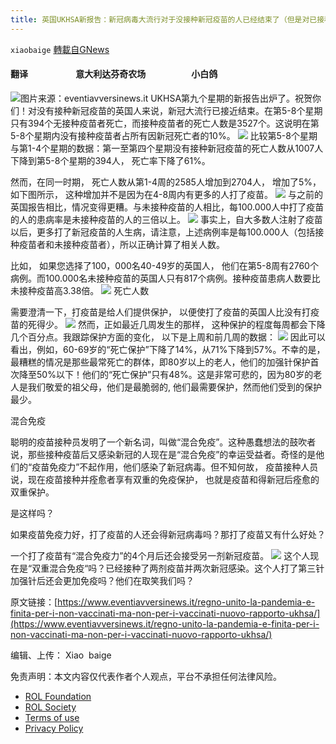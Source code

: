 ```yaml
---
title: 英国UKHSA新报告：新冠病毒大流行对于没接种新冠疫苗的人已经结束了（但是对已接种者并非如此）
---
```

`xiaobaige` [轉載自GNews](https://gnews.org/zh-hans/2120647/)

#### 翻译                       意大利达芬奇农场                      小白鸽
![](https://assets.gnews.org/wp-content/uploads/2022/03/Schermata-2022-03-07-alle-13.56.13-1.png)图片来源：eventiavversinews.it
UKHSA第九个星期的新报告出炉了。祝贺你们！对没有接种新冠疫苗的英国人来说，新冠大流行已接近结束。在第5-8个星期只有394个无接种疫苗者死亡，而接种疫苗者的死亡人数是3527个。这说明在第5-8个星期内没有接种疫苗者占所有因新冠死亡者的10%。
![](https://assets.gnews.org/wp-content/uploads/2022/03/foto-1.png)
比较第5-8个星期与第1-4个星期的数据：第一至第四个星期没有接种新冠疫苗的死亡人数从1007人下降到第5-8个星期的394人， 死亡率下降了61%。

然而，在同一时期， 死亡人数从第1-4周的2585人增加到2704人， 增加了5%， 如下图所示， 这种增加并不是因为在4-8周内有更多的人打了疫苗。
![](https://assets.gnews.org/wp-content/uploads/2022/03/foto2.png)
与之前的英国报告相比，情况变得更糟。与未接种疫苗的人相比，每100.000人中打了疫苗的人的患病率是未接种疫苗的人的三倍以上。
![](https://assets.gnews.org/wp-content/uploads/2022/03/foto-3-1.png)
事实上，自大多数人注射了疫苗以后，更多打了新冠疫苗的人生病，请注意，上述病例率是每100.000人（包括接种疫苗者和未接种疫苗者），所以正确计算了相关人数。

比如， 如果您选择了100，000名40-49岁的英国人， 他们在第5-8周有2760个病例。而100.000名未接种疫苗的英国人只有817个病例。接种疫苗患病人数要比未接种疫苗高3.38倍。
![](https://assets.gnews.org/wp-content/uploads/2022/03/foto-4-2.png)
死亡人数

需要澄清一下，打疫苗是给人们提供保护， 以便使打了疫苗的英国人比没有打疫苗的死得少。
![](https://assets.gnews.org/wp-content/uploads/2022/03/foto5.png)
然而，正如最近几周发生的那样， 这种保护的程度每周都会下降几个百分点。我跟踪保护方面的变化， 以下是上周和前几周的数据：
![](https://assets.gnews.org/wp-content/uploads/2022/03/foto-6-1.png)
因此可以看出，例如，60-69岁的“死亡保护”下降了14%，从71%下降到57%。不幸的是，最糟糕的情况是那些最常死亡的群体，即80岁以上的老人，他们的加强针保护首次降至50%以下！他们的“死亡保护”只有48%。这是非常可悲的，因为80岁的老人是我们敬爱的祖父母，他们是最脆弱的, 他们最需要保护，然而他们受到的保护最少。

混合免疫

聪明的疫苗接种员发明了一个新名词，叫做“混合免疫”。这种愚蠢想法的鼓吹者说，那些接种疫苗后又感染新冠的人现在是“混合免疫”的幸运受益者。奇怪的是他们的“疫苗免疫力”不起作用，他们感染了新冠病毒。但不知何故， 疫苗接种人员说，现在疫苗接种并痊愈者享有双重的免疫保护， 也就是疫苗和得新冠后痊愈的双重保护。

是这样吗？

如果疫苗免疫力好，打了疫苗的人还会得新冠病毒吗？那打了疫苗又有什么好处？

一个打了疫苗有“混合免疫力”的4个月后还会接受另一剂新冠疫苗。
![](https://assets.gnews.org/wp-content/uploads/2022/03/foto-7.png)
这个人现在是“双重混合免疫“吗？已经接种了两剂疫苗并两次新冠感染。这个人打了第三针加强针后还会更加免疫吗？他们在取笑我们吗？

原文链接：[https://www.eventiavversinews.it/regno-unito-la-pandemia-e-finita-per-i-non-vaccinati-ma-non-per-i-vaccinati-nuovo-rapporto-ukhsa/](https://www.eventiavversinews.it/regno-unito-la-pandemia-e-finita-per-i-non-vaccinati-ma-non-per-i-vaccinati-nuovo-rapporto-ukhsa/)

编辑、上传： Xiao  baige

 

免责声明：本文内容仅代表作者个人观点，平台不承担任何法律风险。

- [ROL Foundation](https://rolfoundation.org/)
- [ROL Society](https://rolsociety.org/)
- [Terms of use](https://gnews.org/terms-of-use-3/)
- [Privacy Policy](https://gnews.org/privacy-policy/)
